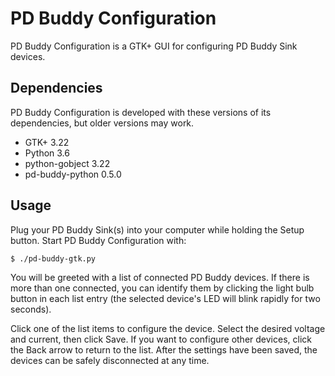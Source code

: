 # PD Buddy Configuration

PD Buddy Configuration is a GTK+ GUI for configuring PD Buddy Sink devices.

## Dependencies

PD Buddy Configuration is developed with these versions of its dependencies,
but older versions may work.

* GTK+ 3.22
* Python 3.6
* python-gobject 3.22
* pd-buddy-python 0.5.0

## Usage

Plug your PD Buddy Sink(s) into your computer while holding the Setup button.
Start PD Buddy Configuration with:

    $ ./pd-buddy-gtk.py

You will be greeted with a list of connected PD Buddy devices.  If there is
more than one connected, you can identify them by clicking the light bulb
button in each list entry (the selected device's LED will blink rapidly for two
seconds).

Click one of the list items to configure the device.  Select the desired
voltage and current, then click Save.  If you want to configure other devices,
click the Back arrow to return to the list.  After the settings have been
saved, the devices can be safely disconnected at any time.
